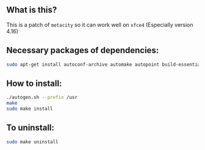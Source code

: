 ## What is this?
This is a patch of `metacity` so it can work well on `xfce4` (Especially version 4.16)

## Necessary packages of dependencies:

```bash
sudo apt-get install autoconf-archive automake autopoint build-essential gettext gsettings-desktop-schemas-dev libcanberra-gtk3-dev libglib2.0-dev libgtk-3-dev libgtop2-dev libice-dev libpango1.0-dev libsm-dev libstartup-notification0-dev libtool libvulkan-dev libx11-dev libxcomposite-dev libxcursor-dev libxdamage-dev libxext-dev libxfixes-dev libxinerama-dev libxpresent-dev libxrandr-dev libxrender-dev libxres-dev libxt-dev yelp-tools zenity
```

## How to install:

```bash
./autogen.sh --prefix /usr
make
sudo make install
```
## To uninstall:

```bash
sudo make uninstall
```
